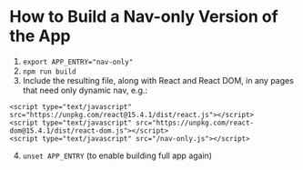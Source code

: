 # How to Build a Nav-only Version of the App

1. `export APP_ENTRY="nav-only"`
2. `npm run build`
3. Include the resulting file, along with React and React DOM, in any pages that need only dynamic nav, e.g.:
```
<script type="text/javascript" src="https://unpkg.com/react@15.4.1/dist/react.js"></script>
<script type="text/javascript" src="https://unpkg.com/react-dom@15.4.1/dist/react-dom.js"></script>
<script type="text/javascript" src="/nav-only.js"></script>
```
4. `unset APP_ENTRY` (to enable building full app again)
